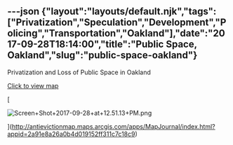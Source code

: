 ---json
{"layout":"layouts/default.njk","tags":["Privatization","Speculation","Development","Policing","Transportation","Oakland"],"date":"2017-09-28T18:14:00","title":"Public Space, Oakland","slug":"public-space-oakland"}
---

Privatization and Loss of Public Space in Oakland

[Click to view map](http://antievictionmap.maps.arcgis.com/apps/MapJournal/index.html?appid=2a91e8a26a0b4d019152ff311c7c18c9)

[

![Screen+Shot+2017-09-28+at+12.51.13+PM.png](https://images.squarespace-cdn.com/content/v1/52b7d7a6e4b0b3e376ac8ea2/1514056528398-UG9NWLFYJSLDWQC889NS/ke17ZwdGBToddI8pDm48kMvX1r-SnNZELoEsyoo_5lYUqsxRUqqbr1mOJYKfIPR7LoDQ9mXPOjoJoqy81S2I8N_N4V1vUb5AoIIIbLZhVYxCRW4BPu10St3TBAUQYVKc_svaTJ3LcqpCSrKI7qVJPeWRP-fLg7QlWXnDaSTjvWUT_ayROzAeceAE40y1uvVg/Screen%2BShot%2B2017-09-28%2Bat%2B12.51.13%2BPM.png)

](http://antievictionmap.maps.arcgis.com/apps/MapJournal/index.html?appid=2a91e8a26a0b4d019152ff311c7c18c9)